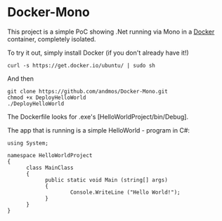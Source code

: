 Docker-Mono
===========

This project is a simple PoC showing .Net running via Mono in a [Docker](https://www.docker.com/) container, completely isolated.

To try it out, simply install Docker (if you don't already have it!) 
	
	curl -s https://get.docker.io/ubuntu/ | sudo sh

And then

	git clone https://github.com/andmos/Docker-Mono.git 
	chmod +x DeployHelloWorld
	./DeployHelloWorld
	
The Dockerfile looks for .exe's [HelloWorldProject/bin/Debug].


The app that is running is a simple HelloWorld - program in C#: 

    using System;

    namespace HelloWorldProject
    {
	      class MainClass
	      {
		        public static void Main (string[] args)
		        {
			            Console.WriteLine ("Hello World!");
		        }
	      }
    }

